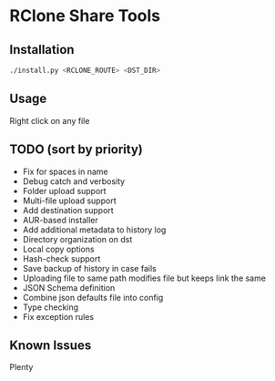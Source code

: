 # RClone Share Tools

## Installation

```bash
./install.py <RCLONE_ROUTE> <DST_DIR>
```

## Usage

Right click on any file

## TODO (sort by priority)

- Fix for spaces in name
- Debug catch and verbosity
- Folder upload support
- Multi-file upload support
- Add destination support
- AUR-based installer
- Add additional metadata to history log
- Directory organization on dst
- Local copy options
- Hash-check support
- Save backup of history in case fails
- Uploading file to same path modifies file but keeps link the same
- JSON Schema definition
- Combine json defaults file into config
- Type checking
- Fix exception rules


## Known Issues

Plenty
